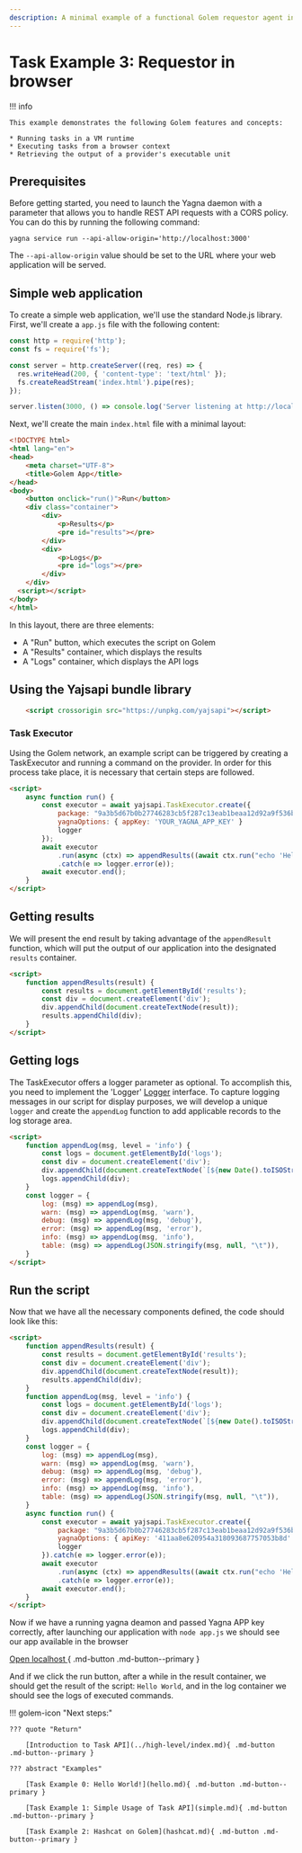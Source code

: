 ```yaml
---
description: A minimal example of a functional Golem requestor agent in browser
---
```


# Task Example 3: Requestor in browser

!!! info

    This example demonstrates the following Golem features and concepts:
    
    * Running tasks in a VM runtime
    * Executing tasks from a browser context
    * Retrieving the output of a provider's executable unit

## Prerequisites

Before getting started, you need to launch the Yagna daemon with a parameter that allows you to handle REST API requests with a CORS policy. You can do this by running the following command:

```shell
yagna service run --api-allow-origin='http://localhost:3000'
```

The `--api-allow-origin` value should be set to the URL where your web application will be served.

## Simple web application

To create a simple web application, we'll use the standard Node.js library. First, we'll create a `app.js` file with the following content:

```javascript
const http = require('http');
const fs = require('fs');

const server = http.createServer((req, res) => {
  res.writeHead(200, { 'content-type': 'text/html' });
  fs.createReadStream('index.html').pipe(res);
});

server.listen(3000, () => console.log('Server listening at http://localhost:3000'));
```

Next, we'll create the main `index.html` file with a minimal layout:

```html
<!DOCTYPE html>
<html lang="en">
<head>
    <meta charset="UTF-8">
    <title>Golem App</title>
</head>
<body>
    <button onclick="run()">Run</button>
    <div class="container">
        <div>
            <p>Results</p>
            <pre id="results"></pre>
        </div>
        <div>
            <p>Logs</p>
            <pre id="logs"></pre>
        </div>
    </div>
  <script></script>
</body>
</html>
```

In this layout, there are three elements:

- A "Run" button, which executes the script on Golem
- A "Results" container, which displays the results
- A "Logs" container, which displays the API logs

## Using the Yajsapi bundle library

```html
    <script crossorigin src="https://unpkg.com/yajsapi"></script>
```

### Task Executor

Using the Golem network, an example script can be triggered by creating a TaskExecutor and running a command on the provider. In order for this process take place, it is necessary that certain steps are followed.
```html
<script>
    async function run() {
        const executor = await yajsapi.TaskExecutor.create({
            package: "9a3b5d67b0b27746283cb5f287c13eab1beaa12d92a9f536b747c7ae",
            yagnaOptions: { appKey: 'YOUR_YAGNA_APP_KEY' }
            logger
        });
        await executor
            .run(async (ctx) => appendResults((await ctx.run("echo 'Hello World'")).stdout))
            .catch(e => logger.error(e));
        await executor.end();
    }
</script>
```

## Getting results

We will present the end result by taking advantage of the `appendResult` function, which will put the output of our application into the designated `results` container.
```html
<script>
    function appendResults(result) {
        const results = document.getElementById('results');
        const div = document.createElement('div');
        div.appendChild(document.createTextNode(result));
        results.appendChild(div);
    }
</script>
```

## Getting logs

The TaskExecutor offers a logger parameter as optional. To accomplish this, you need to implement the 'Logger' [Logger](../docs/interfaces/utils_logger_logger.Logger.md) interface. To capture logging messages in our script for display purposes, we will develop a unique `logger` and create the `appendLog` function to add applicable records to the log storage area.


```html
<script>
    function appendLog(msg, level = 'info') {
        const logs = document.getElementById('logs');
        const div = document.createElement('div');
        div.appendChild(document.createTextNode(`[${new Date().toISOString()}] [${level}] ${msg}`));
        logs.appendChild(div);
    }
    const logger = {
        log: (msg) => appendLog(msg),
        warn: (msg) => appendLog(msg, 'warn'),
        debug: (msg) => appendLog(msg, 'debug'),
        error: (msg) => appendLog(msg, 'error'),
        info: (msg) => appendLog(msg, 'info'),
        table: (msg) => appendLog(JSON.stringify(msg, null, "\t")),
    }
</script>
```

## Run the script

Now that we have all the necessary components defined, the code should look like this:

```html
<script>
    function appendResults(result) {
        const results = document.getElementById('results');
        const div = document.createElement('div');
        div.appendChild(document.createTextNode(result));
        results.appendChild(div);
    }
    function appendLog(msg, level = 'info') {
        const logs = document.getElementById('logs');
        const div = document.createElement('div');
        div.appendChild(document.createTextNode(`[${new Date().toISOString()}] [${level}] ${msg}`));
        logs.appendChild(div);
    }
    const logger = {
        log: (msg) => appendLog(msg),
        warn: (msg) => appendLog(msg, 'warn'),
        debug: (msg) => appendLog(msg, 'debug'),
        error: (msg) => appendLog(msg, 'error'),
        info: (msg) => appendLog(msg, 'info'),
        table: (msg) => appendLog(JSON.stringify(msg, null, "\t")),
    }
    async function run() {
        const executor = await yajsapi.TaskExecutor.create({
            package: "9a3b5d67b0b27746283cb5f287c13eab1beaa12d92a9f536b747c7ae",
            yagnaOptions: { apiKey: '411aa8e620954a318093687757053b8d' },
            logger
        }).catch(e => logger.error(e));
        await executor
            .run(async (ctx) => appendResults((await ctx.run("echo 'Hello World'")).stdout))
            .catch(e => logger.error(e));
        await executor.end();
    }
</script>
```

Now if we have a running yagna deamon and passed Yagna APP key correctly, after launching our application with `node app.js` we should see our app available in the browser

[ Open localhost ](http://localhost:3000){ .md-button .md-button--primary }

And if we click the run button, after a while in the result container, we should get the result of the script: `Hello World`, and in the log container we should see the logs of executed commands.

!!! golem-icon "Next steps:"

    ??? quote "Return"

        [Introduction to Task API](../high-level/index.md){ .md-button .md-button--primary }
    
    ??? abstract "Examples"
        
        [Task Example 0: Hello World!](hello.md){ .md-button .md-button--primary }

        [Task Example 1: Simple Usage of Task API](simple.md){ .md-button .md-button--primary }

        [Task Example 2: Hashcat on Golem](hashcat.md){ .md-button .md-button--primary }